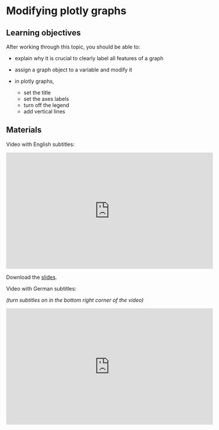 # Modifying plotly graphs

## Learning objectives

After working through this topic, you should be able to:

- explain why it is crucial to clearly label all features of a graph

- assign a graph object to a variable and modify it

- in plotly graphs,

  - set the title
  - set the axes labels
  - turn off the legend
  - add vertical lines

## Materials

Video with English subtitles:

<iframe
  src="https://electure.uni-bonn.de/paella7/ui/watch.html?id=d744cef8-583a-4ac7-8345-029e44230065"
  width="560"
  height="315"
  frameborder="0"
  allowfullscreen
></iframe>

Download the [slides](plotly_graphs-modifying_plotly_graphs.pdf).

Video with German subtitles:

*(turn subtitles on in the bottom right corner of the video)*

<iframe
  src="https://electure.uni-bonn.de/paella7/ui/watch.html?id=2eb0295d-9109-49cb-ba38-a1adf50467fd"
  width="560"
  height="315"
  frameborder="0"
  allowfullscreen
></iframe>
